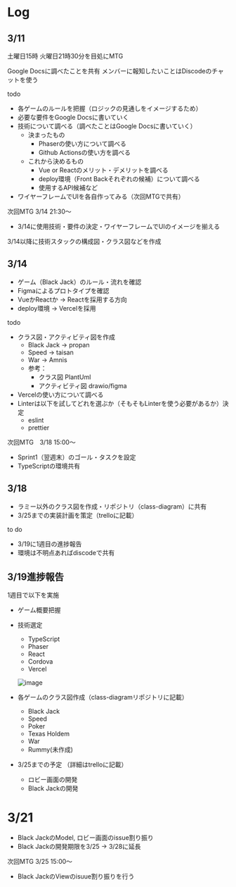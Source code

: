 # Log

## 3/11

土曜日15時
火曜日21時30分を目処にMTG

Google Docsに調べたことを共有
メンバーに報知したいことはDiscodeのチャットを使う

todo
- 各ゲームのルールを把握（ロジックの見通しをイメージするため）
- 必要な要件をGoogle Docsに書いていく
- 技術について調べる（調べたことはGoogle Docsに書いていく）
  - 決まったもの
    - Phaserの使い方について調べる
    - Github Actionsの使い方を調べる
  - これから決めるもの
    - Vue or Reactのメリット・デメリットを調べる
    - deploy環境（Front Backそれぞれの候補）について調べる
    - 使用するAPI候補など
- ワイヤーフレームでUIを各自作ってみる（次回MTGで共有）

次回MTG 3/14 21:30～
- 3/14に使用技術・要件の決定・ワイヤーフレームでUIのイメージを揃える

3/14以降に技術スタックの構成図・クラス図などを作成

## 3/14
- ゲーム（Black Jack）のルール・流れを確認
- Figmaによるプロトタイプを確認
- VueかReactか -> Reactを採用する方向
- deploy環境 -> Vercelを採用

todo
- クラス図・アクティビティ図を作成
  - Black Jack -> propan
  - Speed -> taisan
  - War -> Amnis
  - 参考：
    - クラス図 PlantUml
    - アクティビティ図 drawio/figma
- Vercelの使い方について調べる
- Linterは以下を試してどれを選ぶか（そもそもLinterを使う必要があるか）決定
  - eslint
  - prettier

次回MTG　3/18 15:00〜
- Sprint1（翌週末）のゴール・タスクを設定
- TypeScriptの環境共有

## 3/18
- ラミー以外のクラス図を作成・リポジトリ（class-diagram）に共有
- 3/25までの実装計画を策定（trelloに記載）

to do
- 3/19に1週目の進捗報告
- 環境は不明点あればdiscodeで共有

## 3/19進捗報告
1週目で以下を実施
- ゲーム概要把握
- 技術選定
  - TypeScript
  - Phaser
  - React
  - Cordova
  - Vercel
  
  ![image](https://user-images.githubusercontent.com/83019007/226162145-0b2bb02d-47d4-450c-9ba9-6928a3ab461a.png)

  
- 各ゲームのクラス図作成（class-diagramリポジトリに記載）
  - Black Jack
  - Speed
  - Poker
  - Texas Holdem
  - War
  - Rummy(未作成)
 
- 3/25までの予定 （詳細はtrelloに記載）
  - ロビー画面の開発
  - Black Jackの開発

# 3/21
- Black JackのModel, ロビー画面のissue割り振り
- Black Jackの開発期限を3/25 -> 3/28に延長

次回MTG 3/25 15:00〜
- Black JackのViewのisuue割り振りを行う

